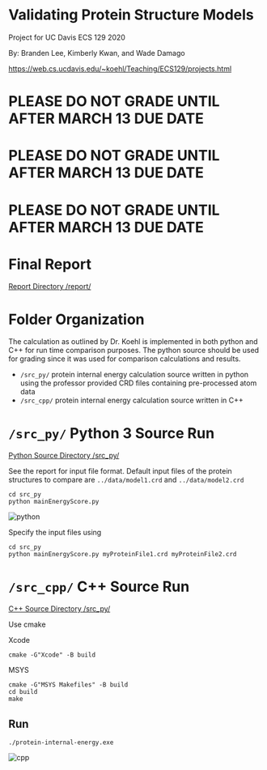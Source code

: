 # Validating Protein Structure Models
Project for UC Davis ECS 129 2020

By: Branden Lee, Kimberly Kwan, and Wade Damago

https://web.cs.ucdavis.edu/~koehl/Teaching/ECS129/projects.html

# PLEASE DO NOT GRADE UNTIL AFTER MARCH 13 DUE DATE
# PLEASE DO NOT GRADE UNTIL AFTER MARCH 13 DUE DATE
# PLEASE DO NOT GRADE UNTIL AFTER MARCH 13 DUE DATE

# Final Report
[Report Directory /report/](/report/)

# Folder Organization
The calculation as outlined by Dr. Koehl is implemented in both python and C++ for run time comparison purposes. The python source should be used for grading since it was used for comparison calculations and results.
* `/src_py/` protein internal energy calculation source written in python using the professor provided CRD files containing pre-processed atom data
* `/src_cpp/` protein internal energy calculation source written in C++

# `/src_py/` Python 3 Source Run
[Python Source Directory /src_py/](/src_py/)

See the report for input file format. Default input files of the protein structures to compare are `../data/model1.crd` and `../data/model2.crd`
```shell
cd src_py
python mainEnergyScore.py
```
![python](https://github.com/UC-Davis-ECS-129-Project/Protein-Internal-Energy/blob/master/share/console-run-py_D20200227.png)

Specify the input files using
```shell
cd src_py
python mainEnergyScore.py myProteinFile1.crd myProteinFile2.crd
```

# `/src_cpp/` C++ Source Run
[C++ Source Directory /src_py/](/src_cpp/)

Use cmake

Xcode
```shell
cmake -G"Xcode" -B build
```

MSYS
```shell
cmake -G"MSYS Makefiles" -B build
cd build
make
```

## Run
```shell
./protein-internal-energy.exe
```

![cpp](https://raw.githubusercontent.com/UC-Davis-ECS-129-Project/Protein-Internal-Energy/master/share/console-run-cpp_D20200227.png)
